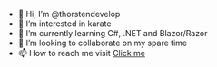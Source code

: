 - 👋 Hi, I’m @thorstendevelop
- 👀 I’m interested in karate
- 🌱 I’m currently learning C#, .NET and Blazor/Razor
- 💞️ I’m looking to collaborate on my spare time
- 📫 How to reach me visit <a href="https://thorstentimmermans.nl">Click me</a>
